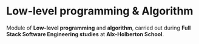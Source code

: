 # Low-level programming & Algorithm

Module of **Low-level programming** and **algorithm**, carried out during **Full Stack Software Engineering studies** at **Alx-Holberton School**.

